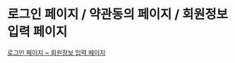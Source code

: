 # 로그인 페이지 / 약관동의 페이지 / 회원정보 입력 페이지

<p><a href="https://github.com/GitHWS/TIL_LIKE-LION/Day3/mkPageforJoin/login.html"> 로그인 페이지 ~ 회원정보 입력 페이지<p>
